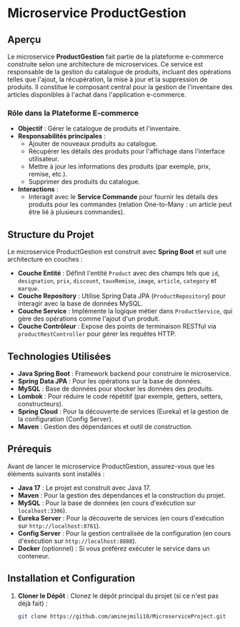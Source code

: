 # Microservice ProductGestion

## Aperçu

Le microservice **ProductGestion** fait partie de la plateforme e-commerce construite selon une architecture de microservices. Ce service est responsable de la gestion du catalogue de produits, incluant des opérations telles que l'ajout, la récupération, la mise à jour et la suppression de produits. Il constitue le composant central pour la gestion de l'inventaire des articles disponibles à l'achat dans l'application e-commerce.

### Rôle dans la Plateforme E-commerce

- **Objectif** : Gérer le catalogue de produits et l'inventaire.
- **Responsabilités principales** :
    - Ajouter de nouveaux produits au catalogue.
    - Récupérer les détails des produits pour l'affichage dans l'interface utilisateur.
    - Mettre à jour les informations des produits (par exemple, prix, remise, etc.).
    - Supprimer des produits du catalogue.
- **Interactions** :
    - Interagit avec le **Service Commande** pour fournir les détails des produits pour les commandes (relation One-to-Many : un article peut être lié à plusieurs commandes).

## Structure du Projet

Le microservice ProductGestion est construit avec **Spring Boot** et suit une architecture en couches :

- **Couche Entité** : Définit l'entité `Product` avec des champs tels que `id`, `designation`, `prix`, `discount`, `tauxRemise`, `image`, `article`, `category` et `marque`.
- **Couche Repository** : Utilise Spring Data JPA (`ProductRepository`) pour interagir avec la base de données MySQL.
- **Couche Service** : Implémente la logique métier dans `ProductService`, qui gère des opérations comme l'ajout d'un produit.
- **Couche Contrôleur** : Expose des points de terminaison RESTful via `productRestController` pour gérer les requêtes HTTP.

## Technologies Utilisées

- **Java Spring Boot** : Framework backend pour construire le microservice.
- **Spring Data JPA** : Pour les opérations sur la base de données.
- **MySQL** : Base de données pour stocker les données des produits.
- **Lombok** : Pour réduire le code répétitif (par exemple, getters, setters, constructeurs).
- **Spring Cloud** : Pour la découverte de services (Eureka) et la gestion de la configuration (Config Server).
- **Maven** : Gestion des dépendances et outil de construction.

## Prérequis

Avant de lancer le microservice ProductGestion, assurez-vous que les éléments suivants sont installés :

- **Java 17** : Le projet est construit avec Java 17.
- **Maven** : Pour la gestion des dépendances et la construction du projet.
- **MySQL** : Pour la base de données (en cours d'exécution sur `localhost:3306`).
- **Eureka Server** : Pour la découverte de services (en cours d'exécution sur `http://localhost:8761`).
- **Config Server** : Pour la gestion centralisée de la configuration (en cours d'exécution sur `http://localhost:8888`).
- **Docker** (optionnel) : Si vous préférez exécuter le service dans un conteneur.

## Installation et Configuration

1. **Cloner le Dépôt** :
   Clonez le dépôt principal du projet (si ce n'est pas déjà fait) :
   ```bash
   git clone https://github.com/aminejmili10/MicroserviceProject.git